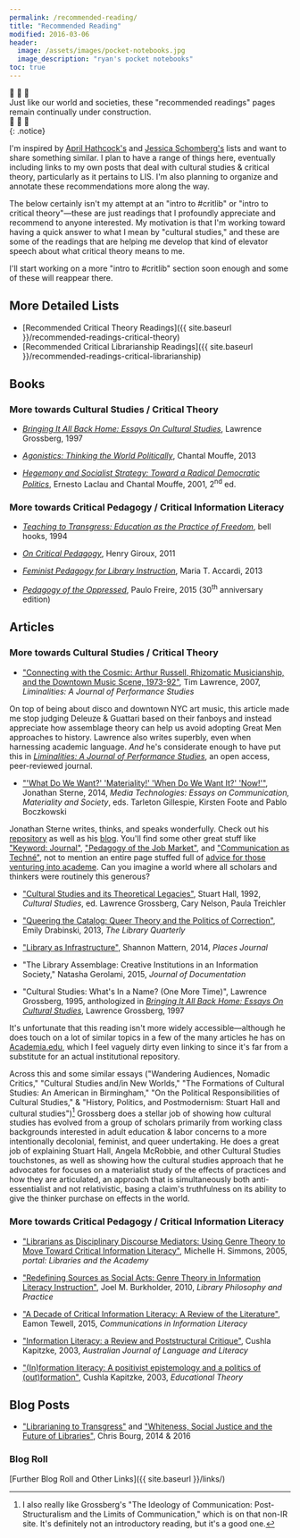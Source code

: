 ```yaml
---
permalink: /recommended-reading/
title: "Recommended Reading"
modified: 2016-03-06
header: 
  image: /assets/images/pocket-notebooks.jpg
  image_description: "ryan's pocket notebooks"
toc: true
---
```

:construction: :construction: :construction:  
Just like our world and societies, these "recommended readings" pages remain continually under construction.   
:construction: :construction: :construction:  
{: .notice}  

I'm inspired by [April Hathcock's](https://aprilhathcock.wordpress.com/recommended-reading/) and [Jessica Schomberg's](http://catassessmentresearch.blogspot.com/2016/02/critlib-and-diversity-related-books.html) lists and want to share something similar. I plan to have a range of things here, eventually including links to my own posts that deal with cultural studies & critical theory, particularly as it pertains to LIS. I'm also planning to organize and annotate these recommendations more along the way.  
 
The below certainly isn't my attempt at an "intro to #critlib" or "intro to critical theory"—these are just readings that I profoundly appreciate and recommend to anyone interested. My motivation is that I'm working toward having a quick answer to what I mean by "cultural studies," and these are some of the readings that are helping me develop that kind of elevator speech about what critical theory means to me.   
   
I'll start working on a more "intro to #critlib" section soon enough and some of these will reappear there.    

## More Detailed Lists  
  
- [Recommended Critical Theory Readings]({{ site.baseurl }}/recommended-readings-critical-theory)  
- [Recommended Critical Librarianship Readings]({{ site.baseurl }}/recommended-readings-critical-librarianship)
  
## Books  
  
### More towards Cultural Studies / Critical Theory  

- [_Bringing It All Back Home: Essays On Cultural Studies_](http://www.worldcat.org/oclc/916066759), Lawrence Grossberg, 1997  
    
- [_Agonistics: Thinking the World Politically_](http://www.worldcat.org/oclc/813931637), Chantal Mouffe, 2013   
  
- [_Hegemony and Socialist Strategy: Toward a Radical Democratic   Politics_](http://www.worldcat.org/oclc/886808969), Ernesto Laclau and Chantal Mouffe, 2001, 2<sup>nd</sup> ed.  
  
### More towards Critical Pedagogy / Critical Information Literacy   
  
- [_Teaching to Transgress: Education as the Practice of Freedom_](http://www.worldcat.org/oclc/30668295), bell hooks, 1994  
  
- [_On Critical Pedagogy_](http://www.worldcat.org/oclc/694396588), Henry Giroux, 2011  
  
- [_Feminist Pedagogy for Library Instruction_](http://www.worldcat.org/oclc/908058695), Maria T. Accardi, 2013  
  
- [_Pedagogy of the Oppressed_](http://www.worldcat.org/oclc/921850604), Paulo Freire, 2015 (30<sup>th</sup> anniversary edition)
  
## Articles    
  
### More towards Cultural Studies / Critical Theory  
  
- ["Connecting with the Cosmic: Arthur Russell, Rhizomatic Musicianship, 
and the Downtown Music Scene, 1973-92"](http://liminalities.net/3-3/index.htm), Tim Lawrence, 2007, _Liminalities: A Journal of Performance Studies_   
  
On top of being about disco and downtown NYC art music, this article made me stop judging Deleuze & Guattari based on their fanboys and instead appreciate how assemblage theory can help us avoid adopting Great Men approaches to history. Lawrence also writes superbly, even when harnessing academic language. _And_ he's considerate enough to have put this in [_Liminalities: A Journal of Performance Studies_](http://liminalities.net/edpolicy.htm), an open access, peer-reviewed journal.  
  
- ["'What Do We Want?' 'Materiality!' 'When Do We Want It?' 'Now!'"](http://sterneworks.org/Sterne--Materiality.pdf), Jonathan Sterne, 2014, _Media Technologies: Essays on Communication, Materiality and Society_, eds. Tarleton Gillespie, Kirsten Foote and Pablo Boczkowski  
  
Jonathan Sterne writes, thinks, and speaks wonderfully. Check out his [repository](http://sterneworks.org/text/) as well as his [blog](http://superbon.net/). You'll find some other great stuff like ["Keyword: Journal"](http://sterneworks.org/keywordjournal.pdf), ["Pedagogy of the Job Market"](http://sterneworks.org/pedagogyofthejobmarket.pdf), and ["Communication as Techné"](http://sterneworks.org/Sterne-CommunicationAsTechne.pdf), not to mention an entire page stuffed full of [advice for those venturing into academe](http://sterneworks.org/academe/). Can you imagine a world where all scholars and thinkers were routinely this generous?   
  
- ["Cultural Studies and its Theoretical Legacies"](https://msuweb.montclair.edu/~furrg/pursuits/hallcultstuds.html), Stuart Hall, 1992, _Cultural Studies_, ed. Lawrence Grossberg, Cary Nelson, Paula Treichler  
  
- ["Queering the Catalog: Queer Theory and the Politics of Correction"](http://www.journals.uchicago.edu/doi/10.1086/669547), Emily Drabinski, 2013, _The Library Quarterly_  
  
- ["Library as Infrastructure"](https://placesjournal.org/article/library-as-infrastructure/), Shannon Mattern, 2014, _Places Journal_  
  
- "The Library Assemblage: Creative Institutions in an Information Society," Natasha Gerolami, 2015, _Journal of Documentation_   

- "Cultural Studies: What's In a Name? (One More Time)", Lawrence Grossberg, 1995, anthologized in [_Bringing It All Back Home: Essays On Cultural Studies_](http://www.worldcat.org/oclc/916066759), Lawrence Grossberg, 1997  

It's unfortunate that this reading isn't more widely accessible—although he does touch on a lot of similar topics in a few of the many articles he has on [Academia.edu](https://unc.academia.edu/LawrenceGrossberg), which I feel vaguely dirty even linking to since it's far from a substitute for an actual institutional repository.   

Across this and some similar essays ("Wandering Audiences, Nomadic Critics," "Cultural Studies and/in New Worlds," "The Formations of Cultural Studies: An American in Birmingham," "On the Political Responsibilities of Cultural Studies," & "History, Politics, and Postmodernism: Stuart Hall and cultural studies")[^ideologycommunication] Grossberg does a stellar job of showing how cultural studies has evolved from a group of scholars primarily from working class backgrounds interested in adult education & labor concerns to a more intentionally decolonial, feminist, and queer undertaking. He does a great job of explaining Stuart Hall, Angela McRobbie, and other Cultural Studies touchstones, as well as showing how the cultural studies approach that he advocates for focuses on a materialist study of the effects of practices and how they are articulated, an approach that is simultaneously both anti-essentialist and not relativistic, basing a claim's truthfulness on its ability to give the thinker purchase on effects in the world.   

[^ideologycommunication]: I also really like Grossberg's "The Ideology of Communication: Post-Structuralism and the Limits of Communication," which is on that non-IR site. It's definitely not an introductory reading, but it's a good one.  

### More towards Critical Pedagogy / Critical Information Literacy  

- ["Librarians as Disciplinary Discourse Mediators: Using Genre Theory to Move Toward Critical Information Literacy"](http://works.bepress.com/michelle_simmons/3/), Michelle H. Simmons, 2005, _portal: Libraries and the Academy_  
   
- ["Redefining Sources as Social Acts: Genre Theory in Information Literacy Instruction"](http://digitalcommons.unl.edu/libphilprac/413/), Joel M. Burkholder, 2010, _Library Philosophy and Practice_   
   
- ["A Decade of Critical Information Literacy: A Review of the Literature"](http://www.comminfolit.org/index.php?journal=cil&page=article&op=view&path%5B%5D=v9i1p24), Eamon Tewell, 2015, _Communications in Information Literacy_  
  
- ["Information Literacy: a Review and Poststructural Critique"](http://eprints.qut.edu.au/8867/), Cushla Kapitzke, 2003, _Australian Journal of Language and Literacy_  

- ["(In)formation literacy: A positivist epistemology and a politics of (out)formation"](http://eprints.qut.edu.au/5876/1/5876.pdf), Cushla Kapitzke, 2003, _Educational Theory_   

## Blog Posts   

- ["Librarianing to Transgress"](https://chrisbourg.wordpress.com/2014/10/25/librarianing-to-transgress-closing-keynote-acrl-orwa-2014/) and ["Whiteness, Social Justice and the Future of Libraries"](https://chrisbourg.wordpress.com/2016/01/09/whiteness-social-justice-and-the-future-of-libraries/), Chris Bourg, 2014 & 2016  

### Blog Roll  

[Further Blog Roll and Other Links]({{ site.baseurl }}/links/)